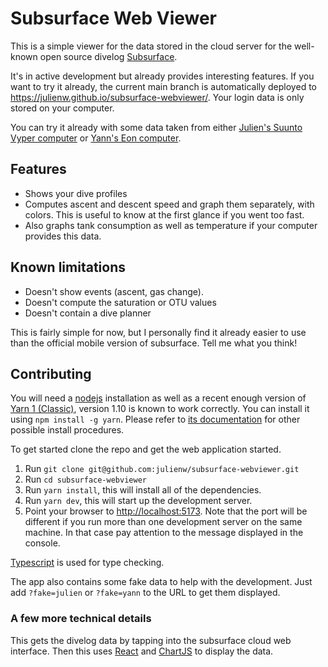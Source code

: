 # Subsurface Web Viewer

This is a simple viewer for the data stored in the cloud server for the
well-known open source divelog [Subsurface](https://subsurface-divelog.org/).

It's in active development but already provides interesting features. If you
want to try it already, the current main branch is automatically deployed to
https://julienw.github.io/subsurface-webviewer/. Your login data is only stored
on your computer.

You can try it already with some data taken from either [Julien's Suunto Vyper
computer](https://julienw.github.io/subsurface-webviewer/?fake=julien) or
[Yann's Eon computer](https://julienw.github.io/subsurface-webviewer/?fake=yann).

## Features

- Shows your dive profiles
- Computes ascent and descent speed and graph them separately, with colors. This is useful to know at
  the first glance if you went too fast.
- Also graphs tank consumption as well as temperature if your computer provides
  this data.

## Known limitations

- Doesn't show events (ascent, gas change).
- Doesn't compute the saturation or OTU values
- Doesn't contain a dive planner

This is fairly simple for now, but I personally find it already easier to use
than the official mobile version of subsurface. Tell me what you think!

## Contributing

You will need a [nodejs](https://nodejs.org/) installation as well as a recent enough version of [Yarn
1 (Classic)](https://classic.yarnpkg.com/), version 1.10 is known to work correctly.
You can install it using `npm install -g yarn`. Please refer to [its documentation](https://classic.yarnpkg.com/en/docs/install) for other possible install procedures.

To get started clone the repo and get the web application started.

1. Run `git clone git@github.com:julienw/subsurface-webviewer.git`
2. Run `cd subsurface-webviewer`
3. Run `yarn install`, this will install all of the dependencies.
4. Run `yarn dev`, this will start up the development server.
5. Point your browser to [http://localhost:5173](http://localhost:5173). Note
   that the port will be different if you run more than one development server
   on the same machine. In that case pay attention to the message displayed in
   the console.

[Typescript](https://www.typescriptlang.org/) is used for type checking.

The app also contains some fake data to help with the development. Just add
`?fake=julien` or `?fake=yann` to the URL to get them displayed.

### A few more technical details

This gets the divelog data by tapping into the subsurface cloud web interface.
Then this uses [React](https://react.dev/) and [ChartJS](http://chartjs.org/) to
display the data.
